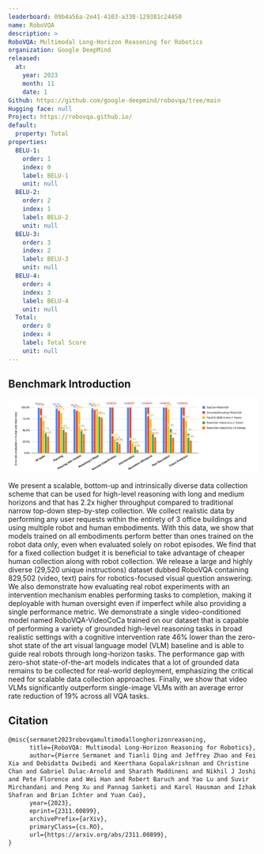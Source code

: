 ```yaml
---
leaderboard: 09b4a56a-2e41-4103-a330-129381c24450
name: RoboVQA
description: >
RoboVQA: Multimodal Long-Horizon Reasoning for Robotics
organization: Google DeepMind
released:
  at:
    year: 2023
    month: 11
    date: 1
Github: https://github.com/google-deepmind/robovqa/tree/main
Hugging face: null
Project: https://robovqa.github.io/
default:
  property: Total
properties:
  BELU-1:
    order: 1
    index: 0
    label: BELU-1
    unit: null
  BELU-2:
    order: 2
    index: 1
    label: BELU-2
    unit: null
  BELU-3:
    order: 3
    index: 2
    label: BELU-3
    unit: null
  BELU-4:
    order: 4
    index: 3
    label: BELU-4
    unit: null
  Total:
    order: 0
    index: 4
    label: Total Score
    unit: null
---
```


## Benchmark Introduction

![alt text](assets/1-1.png)

We present a scalable, bottom-up and intrinsically diverse data collection scheme that can be used for high-level reasoning with long and medium horizons and that has 2.2x higher throughput compared to traditional narrow top-down step-by-step collection. We collect realistic data by performing any user requests within the entirety of 3 office buildings and using multiple robot and human embodiments. With this data, we show that models trained on all embodiments perform better than ones trained on the robot data only, even when evaluated solely on robot episodes. We find that for a fixed collection budget it is beneficial to take advantage of cheaper human collection along with robot collection. We release a large and highly diverse (29,520 unique instructions) dataset dubbed RoboVQA containing 829,502 (video, text) pairs for robotics-focused visual question answering. We also demonstrate how evaluating real robot experiments with an intervention mechanism enables performing tasks to completion, making it deployable with human oversight even if imperfect while also providing a single performance metric. We demonstrate a single video-conditioned model named RoboVQA-VideoCoCa trained on our dataset that is capable of performing a variety of grounded high-level reasoning tasks in broad realistic settings with a cognitive intervention rate 46% lower than the zero-shot state of the art visual language model (VLM) baseline and is able to guide real robots through long-horizon tasks. The performance gap with zero-shot state-of-the-art models indicates that a lot of grounded data remains to be collected for real-world deployment, emphasizing the critical need for scalable data collection approaches. Finally, we show that video VLMs significantly outperform single-image VLMs with an average error rate reduction of 19% across all VQA tasks.

## Citation

```
@misc{sermanet2023robovqamultimodallonghorizonreasoning,
      title={RoboVQA: Multimodal Long-Horizon Reasoning for Robotics},
      author={Pierre Sermanet and Tianli Ding and Jeffrey Zhao and Fei Xia and Debidatta Dwibedi and Keerthana Gopalakrishnan and Christine Chan and Gabriel Dulac-Arnold and Sharath Maddineni and Nikhil J Joshi and Pete Florence and Wei Han and Robert Baruch and Yao Lu and Suvir Mirchandani and Peng Xu and Pannag Sanketi and Karol Hausman and Izhak Shafran and Brian Ichter and Yuan Cao},
      year={2023},
      eprint={2311.00899},
      archivePrefix={arXiv},
      primaryClass={cs.RO},
      url={https://arxiv.org/abs/2311.00899},
}
```
